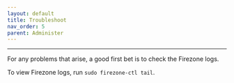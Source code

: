 ```yaml
---
layout: default
title: Troubleshoot
nav_order: 5
parent: Administer
---
```

---

For any problems that arise, a good first bet is to check the Firezone logs.

To view Firezone logs, run `sudo firezone-ctl tail`.
